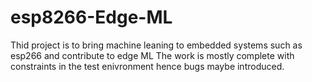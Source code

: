 # esp8266-Edge-ML
Thid project is to bring machine leaning to embedded systems such as esp266 and contribute to edge ML
The work is mostly complete with constraints in the test enivronment hence bugs maybe introduced.
